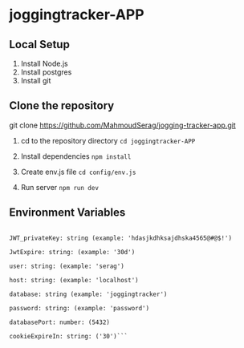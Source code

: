 # joggingtracker-APP

## Local Setup

1. Install Node.js
2. Install postgres
3. Install git

## Clone the repository

git clone <https://github.com/MahmoudSerag/jogging-tracker-app.git>

1. cd to the repository directory
`cd joggingtracker-APP`

2. Install dependencies
`npm install`

3. Create env.js file
`cd config/env.js`

4. Run server
`npm run dev`

## Environment Variables

```serverPort: number (example: 3000)

JWT_privateKey: string (example: 'hdasjkdhksajdhska4565@#@$!')

JwtExpire: string: (example: '30d')

user: string: (example: 'serag')

host: string: (example: 'localhost')

database: string (example: 'joggingtracker')

password: string: (example: 'password')

databasePort: number: (5432)

cookieExpireIn: string: ('30')```
